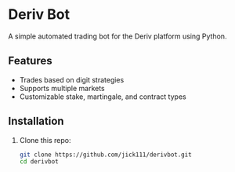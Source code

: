 # Deriv Bot

A simple automated trading bot for the Deriv platform using Python.

## Features

- Trades based on digit strategies  
- Supports multiple markets  
- Customizable stake, martingale, and contract types  

## Installation

1. Clone this repo:
   ```bash
   git clone https://github.com/jick111/derivbot.git
   cd derivbot
